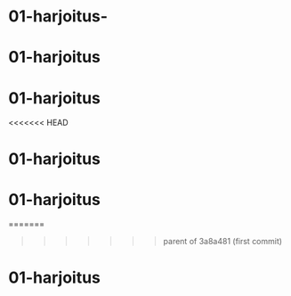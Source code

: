 # 01-harjoitus-
# 01-harjoitus
# 01-harjoitus
<<<<<<< HEAD
# 01-harjoitus
# 01-harjoitus
=======
>>>>>>> parent of 3a8a481 (first commit)
# 01-harjoitus
